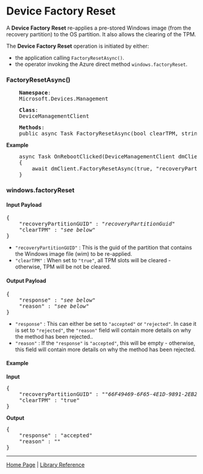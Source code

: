 # Device Factory Reset

A **Device Factory Reset** re-applies a pre-stored Windows image (from the recovery partition) to the OS partition. It also allows the clearing of the TPM.

The **Device Factory Reset** operation is initiated by either:

- the application calling `FactoryResetAsync()`. 
- the operator invoking the Azure direct method `windows.factoryReset`.

### FactoryResetAsync()

<pre>
    <b>Namespace</b>:
	Microsoft.Devices.Management
</pre>

<pre>
    <b>Class</b>:
	DeviceManagementClient
</pre>

<pre>
    <b>Methods</b>:
    public async Task FactoryResetAsync(bool clearTPM, string recoveryPartitionGUID)
</pre>

**Example**

<pre>
    async Task OnRebootClicked(DeviceManagementClient dmClient)
    {
        await dmClient.FactoryResetAsync(true, "recoveryPartitionGUID");
    }
</pre>

### windows.factoryReset

#### Input Payload 

<pre>
{
    "recoveryPartitionGUID" : "<i>recoveryPartitionGuid</i>"
    "clearTPM" : "<i>see below</i>"
}
</pre>

- ```"recoveryPartitionGUID"``` : This is the guid of the partition that contains the Windows image file (wim) to be re-applied.
- ```"clearTPM"``` : When set to ```"true"```, all TPM slots will be cleared - otherwise, TPM will be not be cleared.

#### Output Payload
<pre>
{
    "response" : "<i>see below</i>"
    "reason" : "<i>see below</i>"
}
</pre>

- ```"response"``` : This can either be set to ```"accepted"``` or ```"rejected"```. In case it is set to ```"rejected"```, the ```"reason"``` field will contain more details on why the method has been rejected..
- ```"reason"``` : If the ```"response"``` is ```"accepted"```, this will be empty - otherwise, this field will contain more details on why the method has been rejected.

#### Example

**Input**

<pre>
{
    "recoveryPartitionGUID" : "<i>"66F49469-6F65-4E1D-9891-2EB2E83C8B85"</i>"
    "clearTPM" : "true"
}
</pre>

**Output**
<pre>
{
    "response" : "accepted"
    "reason" : ""
}
</pre>

----

[Home Page](../README.md) | [Library Reference](library-reference.md)